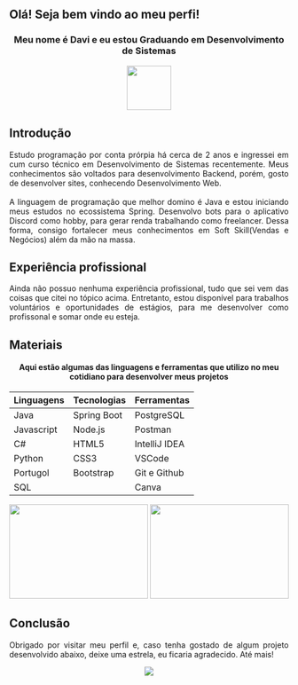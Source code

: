 ## Olá! Seja bem vindo ao meu perfi!

<div align=center>
    <h3>
        Meu nome é Davi e eu estou Graduando em Desenvolvimento de Sistemas 
    </h3>
    <img src="https://i.pinimg.com/originals/ac/c4/11/acc4116372dcc4b342cb1a00ae657151.gif" width="80" height="80">
</div>

## Introdução
<div align=justify>
    <p>
        Estudo programação por conta prórpia há cerca de 2 anos e ingressei em cum curso técnico em Desenvolvimento de Sistemas recentemente. Meus conhecimentos são voltados para desenvolvimento Backend, porém, gosto de desenvolver sites, conhecendo Desenvolvimento Web.<br><br>
        A linguagem de programação que melhor domino é Java e estou iniciando meus estudos no ecossistema Spring. Desenvolvo bots para o aplicativo Discord como hobby, para gerar renda trabalhando como freelancer. Dessa forma, consigo fortalecer meus conhecimentos em Soft Skill(Vendas e Negócios) além da mão na massa.
    </p>
</div>

## Experiência profissional
<div align=justify>
    <p>
        Ainda não possuo nenhuma experiência profissional, tudo que sei vem das coisas que citei no tópico acima. Entretanto, estou disponível para trabalhos voluntários e oportunidades de estágios, para me desenvolver como profissonal e somar onde eu esteja.
    </p>
</div>

## Materiais
<h4 align=center>
    Aqui estão algumas das linguagens e ferramentas que utilizo no meu cotidiano para desenvolver meus projetos
</h4>

<div align=center>

| Linguagens | Tecnologias | Ferramentas   |
| ---------- | ----------- | ------------- |
| Java       | Spring Boot | PostgreSQL    |
| Javascript | Node.js     | Postman       |
| C#         | HTML5       | IntelliJ IDEA |
| Python     | CSS3        | VSCode        |
| Portugol   | Bootstrap   | Git e Github  |
| SQL        |             | Canva         |
</div>

<div align=center>
    <img src="https://i.pinimg.com/736x/cb/99/bc/cb99bc9de2a41527de5a7249c8564176.jpg" width=250 height=170>
    <img src="https://i.pinimg.com/originals/fc/ed/9d/fced9df5cc4a4b0a50c219007cf12541.gif" width=250 height=170>
</div>

## Conclusão
<p align=justify>
    Obrigado por visitar meu perfil e, caso tenha gostado de algum projeto desenvolvido abaixo, deixe uma estrela, eu ficaria agradecido. Até mais!
</p>

<div align=center>
    <img src="https://i.pinimg.com/originals/da/e8/e1/dae8e1f03f5a66f10f90b6a5d8e16dd6.gif">
</div>